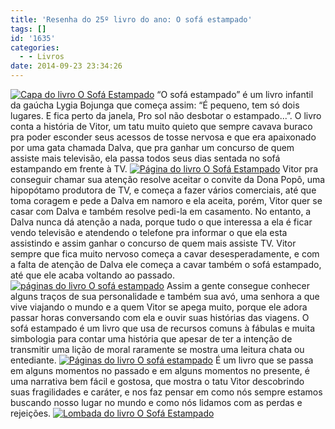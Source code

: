 ```yaml
---
title: 'Resenha do 25º livro do ano: O sofá estampado'
tags: []
id: '1635'
categories:
  - - Livros
date: 2014-09-23 23:34:26
---
```


[![Capa do livro O Sofá Estampado](/images/2014/09/DSC03219.jpg)](/images/2014/09/DSC03219.jpg) “O sofá estampado” é um livro infantil da gaúcha Lygia Bojunga que começa assim: “É pequeno, tem só dois lugares. E fica perto da janela, Pro sol não desbotar o estampado...”. O livro conta a história de Vitor, um tatu muito quieto que sempre cavava buraco pra poder esconder seus acessos de tosse nervosa e que era apaixonado por uma gata chamada Dalva, que pra ganhar um concurso de quem assiste mais televisão, ela passa todos seus dias sentada no sofá estampando em frente à TV. [![Página do livro O Sofá Estampado ](/images/2014/09/DSC03213.jpg)](/images/2014/09/DSC03213.jpg) Vitor pra conseguir chamar sua atenção resolve aceitar o convite da Dona Popô, uma hipopótamo produtora de TV, e começa a fazer vários comerciais, até que toma coragem e pede a Dalva em namoro e ela aceita, porém, Vitor quer se casar com Dalva e também resolve pedi-la em casamento. No entanto, a Dalva nunca dá atenção a nada, porque tudo o que interessa a ela é ficar vendo televisão e atendendo o telefone pra informar o que ela esta assistindo e assim ganhar o concurso de quem mais assiste TV. Vitor sempre que fica muito nervoso começa a cavar desesperadamente, e com a falta de atenção de Dalva ele começa a cavar também o sofá estampado, até que ele acaba voltando ao passado. [![páginas do livro O sofá estampado ](/images/2014/09/DSC03214.jpg)](/images/2014/09/DSC03214.jpg) Assim a gente consegue conhecer alguns traços de sua personalidade e também sua avó, uma senhora a que vive viajando o mundo e a quem Vitor se apega muito, porque ele adora passar horas conversando com ela e ouvir suas histórias das viagens. O sofá estampado é um livro que usa de recursos comuns à fábulas e muita simbologia para contar uma história que apesar de ter a intenção de transmitir uma lição de moral raramente se mostra uma leitura chata ou entediante. [![Páginas do livro O sofá estampado](/images/2014/09/DSC03212.jpg)](/images/2014/09/DSC03212.jpg) É um livro que se passa em alguns momentos no passado e em alguns momentos no presente, é uma narrativa bem fácil e gostosa, que mostra o tatu Vitor descobrindo suas fragilidades e caráter, e nos faz pensar em como nós sempre estamos buscando nosso lugar no mundo e como nós lidamos com as perdas e rejeições. [![Lombada do livro O Sofá Estampado ](/images/2014/09/DSC03211.jpg)](/images/2014/09/DSC03211.jpg)

